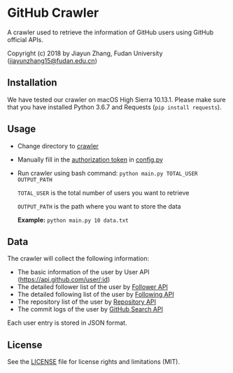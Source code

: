 # GitHub Crawler

A crawler used to retrieve the information of GitHub users using GitHub official APIs.

Copyright (c) 2018 by Jiayun Zhang, Fudan University (jiayunzhang15@fudan.edu.cn)

## Installation

We have tested our crawler on macOS High Sierra 10.13.1. Please make sure that you have installed Python 3.6.7 and Requests (`pip install requests`).

## Usage

* Change directory to [crawler](https://github.com/landiveo/GitHub_Crawler/tree/master/crawler)

* Manually fill in the [authorization token](https://developer.github.com/v3/#authentication) in [config.py](https://github.com/landiveo/GitHub_Crawler/blob/master/crawler/config.py)

* Run crawler using bash command: `python main.py TOTAL_USER OUTPUT_PATH`

  `TOTAL_USER` is the total number of users you want to retrieve
  
  `OUTPUT_PATH` is the path where you want to store the data

  **Example:** `python main.py 10 data.txt`

## Data

The crawler will collect the following information:

* The basic information of the user by User API (https://api.github.com/user/:id)
* The detailed follower list of the user by [Follower API](https://developer.github.com/v3/users/followers/#list-followers-of-a-user)
* The detailed following list of the user by [Following API](https://developer.github.com/v3/users/followers/#list-users-followed-by-another-user)
* The repository list of the user by [Repository API](https://developer.github.com/v3/repos/#list-user-repositories)
* The commit logs of the user by [GitHub Search API](https://developer.github.com/v3/search/#search-commits)

Each user entry is stored in JSON format.

## License

See the [LICENSE](LICENSE.md) file for license rights and limitations (MIT).
